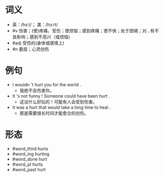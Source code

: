 # 词义
- 英：/hɜːt/； 美：/hɜːrt/
- #v 伤害；(使)疼痛，受伤；使烦恼；感到疼痛；使不快；处于困境；对…有不良影响；感到不高兴（或烦恼）
- #adj 受伤的(身体或感情上)
- #n 委屈；心灵创伤
# 例句
- I wouldn 't hurt you for the world .
	- 我绝不会伤害你。
- It 's not funny ! Someone could have been hurt .
	- 这没什么好玩的！可能有人会受到伤害。
- It was a hurt that would take a long time to heal .
	- 那是需要很长时间才能愈合的创伤。
# 形态
- #word_third hurts
- #word_ing hurting
- #word_done hurt
- #word_pl hurts
- #word_past hurt

